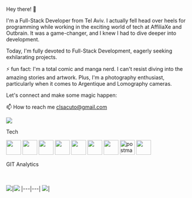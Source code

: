 
Hey there! 👋

I'm a Full-Stack Developer from Tel Aviv. I actually fell head over heels for programming while working in the exciting world of tech at AffiliaXe and Outbrain. It was a game-changer, and I knew I had to dive deeper into development. 

Today, I'm fully devoted to Full-Stack Development, eagerly seeking exhilarating projects. 

⚡ fun fact: I'm a total comic and manga nerd. I can't resist diving into the amazing stories and artwork. 
Plus, I'm a photography enthusiast, particularly when it comes to Argentique and Lomography cameras.

Let's connect and make some magic happen:

📫 How to reach me clsacuto@gmail.com

[<img src="https://img.shields.io/badge/linkedin-%230077B5.svg?&style=for-the-badge&logo=linkedin&logoColor=white" />](https://www.linkedin.com/in/claire-sacuto/)



Tech 



<img src="https://cdn.jsdelivr.net/gh/devicons/devicon/icons/javascript/javascript-original.svg" width=40  />
<img src="https://cdn.jsdelivr.net/gh/devicons/devicon/icons/react/react-original.svg" width=40   />
<img src="https://cdn.jsdelivr.net/gh/devicons/devicon/icons/redux/redux-original.svg" width=40   />        
<img src="https://cdn.jsdelivr.net/gh/devicons/devicon/icons/nodejs/nodejs-plain-wordmark.svg" width=40  />   
<img src="https://cdn.jsdelivr.net/gh/devicons/devicon/icons/firebase/firebase-plain.svg" width=40  />
<img src="https://cdn.jsdelivr.net/gh/devicons/devicon/icons/html5/html5-original.svg" width=40  />     
 <img src="https://cdn.jsdelivr.net/gh/devicons/devicon/icons/git/git-original.svg" width=40 /> 
 <img src="https://www.vectorlogo.zone/logos/getpostman/getpostman-icon.svg" alt="postman" width="40">
<img src="https://cdn.jsdelivr.net/gh/devicons/devicon/icons/bootstrap/bootstrap-original.svg" width=40 />
          

GIT Analytics

<br><br>
<img src="https://github-readme-stats.vercel.app/api?username=klair8&&show_icons=true&count_private=true&theme=github_dark">|<img src="https://github-readme-streak-stats.herokuapp.com/?user=klair8&theme=blueberry_duo"/>
|---|---|
<img src="https://github-readme-stats.vercel.app/api/top-langs/?username=klair8&layout=compact&theme=github_dark"/>|






